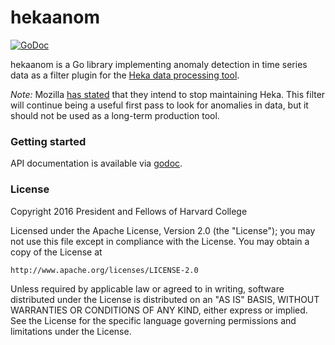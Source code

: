 hekaanom
========

[![GoDoc](https://godoc.org/github.com/berkmancenter/hekaanom?status.png)](https://godoc.org/github.com/berkmancenter/hekaanom)

hekaanom is a Go library implementing anomaly detection in time series data as a filter plugin for the [Heka data processing tool](https://hekad.readthedocs.org).

*Note:* Mozilla [has stated](https://mail.mozilla.org/pipermail/heka/2016-May/001059.html) that they intend to stop maintaining Heka. This filter will continue being a useful first pass to look for anomalies in data, but it should not be used as a long-term production tool.

### Getting started

API documentation is available via [godoc](https://godoc.org/github.com/berkmancenter/hekaanom).

### License

Copyright 2016 President and Fellows of Harvard College

Licensed under the Apache License, Version 2.0 (the "License");
you may not use this file except in compliance with the License.
You may obtain a copy of the License at

    http://www.apache.org/licenses/LICENSE-2.0

Unless required by applicable law or agreed to in writing, software
distributed under the License is distributed on an "AS IS" BASIS,
WITHOUT WARRANTIES OR CONDITIONS OF ANY KIND, either express or implied.
See the License for the specific language governing permissions and
limitations under the License.
